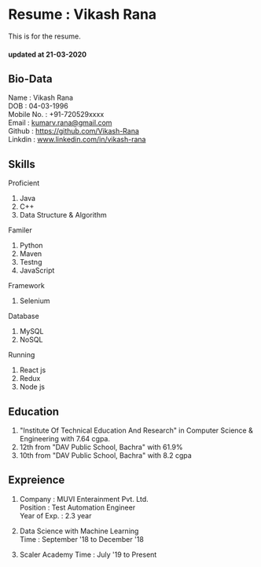 # Resume : Vikash Rana
This is for the resume.

#### updated at 21-03-2020

## Bio-Data
Name : Vikash Rana <br />
DOB : 04-03-1996 <br />
Mobile No. : +91-720529xxxx <br />
Email : kumarv.rana@gmail.com <br />
Github : https://github.com/Vikash-Rana <br />
Linkdin : www.linkedin.com/in/vikash-rana <br />

## Skills

Proficient
1. Java
2. C++
3. Data Structure & Algorithm

Familer
1. Python
2. Maven
3. Testng
4. JavaScript

Framework 
1. Selenium

Database
1. MySQL
2. NoSQL

Running
1. React js
2. Redux
3. Node js

## Education
1. "Institute Of Technical Education And Research" in Computer Science & Engineering with 7.64 cgpa.
2. 12th from "DAV Public School, Bachra" with 61.9%
3. 10th from "DAV Public School, Bachra" with 8.2 cgpa

## Expreience
1. Company : MUVI Enterainment Pvt. Ltd. <br />
   Position : Test Automation Engineer <br />
   Year of Exp. : 2.3 year <br />

2. Data Science with Machine Learning <br />
   Time : September '18 to December '18

3. Scaler Academy
   Time : July '19 to Present